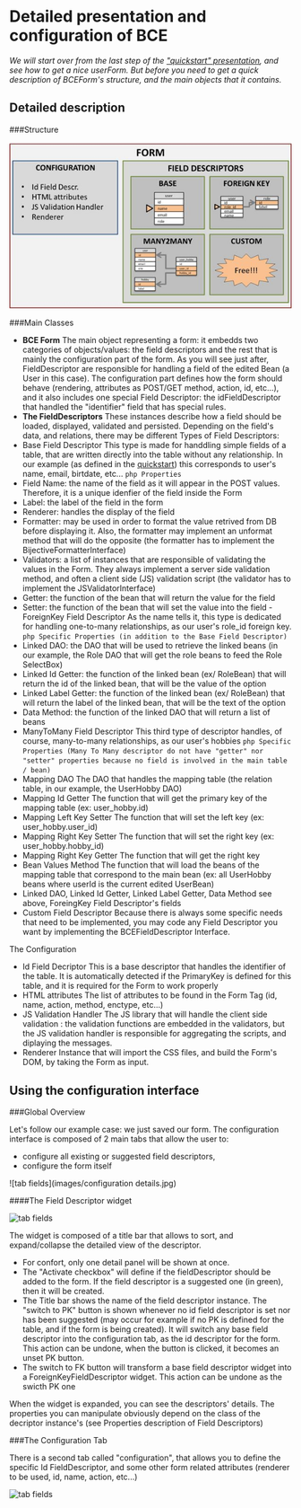 Detailed presentation and configuration of BCE
===============================================

*We will start over from the last step of the ["quickstart" presentation](quickstart.md), and see how to get a nice userForm. But before you need to get a quick description of BCEForm's structure, and the main objects that it contains.*

Detailed description
---------------------
###Structure

![structure](images/structure.jpg)

###Main Classes

- **BCE Form**
The main object representing a form: it embedds two categories of objects/values: the field descriptors and the rest that is mainly the configuration part of the form. As you will see just after, FieldDescriptor are responsible for handling a field of the edited Bean (a User in this case). The configuration part defines how the form should behave (rendering, attributes as POST/GET method, action, id, etc...), and it also includes one special Field Descriptor: the idFieldDescriptor that handled the "identifier" field that has special rules.
- **The FieldDescriptors**
These instances describe how a field should be loaded, displayed, validated and persisted. Depending on the field's data, and relations, there may be different Types of Field Descriptors:
- Base Field Descriptor
This type is made for handdling simple fields of a table, that are written directly into the table without any relationship. In our example (as defined in the [quickstart](quickstart.md)) this corresponds to user's name, email, birtdate, etc...
```php Properties```
- Field Name: the name of the field as it will appear in the POST values. Therefore, it is a unique idenfier of the field inside the Form
- Label: the label of the field in the form
- Renderer: handles the display of the field
- Formatter: may be used in order to format the value retrived from DB before displaying it. Also, the formatter may implement an unformat method that will do the opposite (the formatter has to implement the BijectiveFormatterInterface)
- Validators: a list of instances that are responsible of validating the values in the Form. They always implement a server side validation method, and often a client side (JS) validation script (the validator has to implement the JSValidatorInterface)
- Getter: the function of the bean that will return the value for the field
- Setter: the function of the bean that will set the value into the field
-ForeignKey Field Descriptor
As the name tells it, this type is dedicated for handling one-to-many relationships, as our user's role_id foreign key.
```php Specific Properties (in addition to the Base Field Descriptor)```
- Linked DAO: the DAO that will be used to retrieve the linked beans (in our example, the Role DAO that will get the role beans to feed the Role SelectBox)
- Linked Id Getter: the function of the linked bean (ex/ RoleBean) that will return the id of the linked bean, that will be the value of the option
- Linked Label Getter: the function of the linked bean (ex/ RoleBean) that will return the label of the linked bean, that will be the text of the option
- Data Method: the function of the linked DAO that will return a list of beans
- ManyToMany Field Descriptor
This third type of descriptor handles, of course, many-to-many relationships, as our user's hobbies
```php Specific Properties (Many To Many descriptor do not have "getter" nor "setter" properties because no field is involved in the main table / bean)```
- Mapping DAO The DAO that handles the mapping table (the relation table, in our example, the UserHobby DAO)
- Mapping Id Getter The function that will get the primary key of the mapping table (ex: user_hobby.id)
- Mapping Left Key Setter The function that will set the left key (ex: user_hobby.user_id)
- Mapping Right Key Setter The function that will set the right key (ex: user_hobby.hobby_id)
- Mapping Right Key Getter The function that will get the right key
- Bean Values Method The function that will load the beans of the mapping table that correspond to the main bean (ex: all UserHobby beans where userId is the current edited UserBean)
- Linked DAO, Linked Id Getter, Linked Label Getter, Data Method see above, ForeingKey Field Descriptor's fields
- Custom Field Descriptor
Because there is always some specific needs that need to be implemented, you may code any Field Descriptor you want by implementing the BCEFieldDescriptor Interface.

The Configuration
- Id Field Decriptor
This is a base descriptor that handles the identifier of the table. It is automatically detected if the PrimaryKey is defined for this table, and it is required for the Form to work properly
- HTML attributes
The list of attributes to be found in the Form Tag (id, name, action, method, enctype, etc...)
- JS Validation Handler
The JS library that will handle the client side validation : the validation functions are embedded in the validators, but the JS validation handler is responsible for aggregating the scripts, and diplaying the messages.
- Renderer
Instance that will import the CSS files, and build the Form's DOM, by taking the Form as input.

Using the configuration interface
---------------------------------
###Global Overview

Let's follow our example case: we just saved our form. The configuration interface is composed of 2 main tabs that allow the user to:
- configure all existing or suggested field descriptors,
- configure the form itself

![tab fields](images/configuration details.jpg)

####The Field Descriptor widget

![tab fields](images/fied_descriptor_widget.jpg)

The widget is composed of a title bar that allows to sort, and expand/collapse the detailed view of the descriptor.

- For confort, only one detail panel will be shown at once.
- The "Activate checkbox" will define if the fieldDescriptor should be added to the form. If the field descriptor is a suggested one (in green), then it will be created.
- The Title bar shows the name of the field descriptor instance.
The "switch to PK" button is shown whenever no id field descriptor is set nor has been suggested (may occur for example if no PK is defined for the table, and if the form is being created). It will switch any base field descriptor into the configuration tab, as the id descriptor for the form. This action can be undone, when the button is clicked, it becomes an unset PK button.
- The switch to FK button will transform a base field descriptor widget into a ForeignKeyFieldDescriptor widget. This action can be undone as the swicth PK one


When the widget is expanded, you can see the descriptors' details. The properties you can manipulate obviously depend on the class of the decriptor instance's (see Properties description of Field Descriptors)

###The Configuration Tab

There is a second tab called "configuration", that allows you to define the specific Id FieldDescriptor, and some other form related attributes (renderer to be used, id, name, action, etc...)

![tab fields](images/configure_page_2_1.jpg)